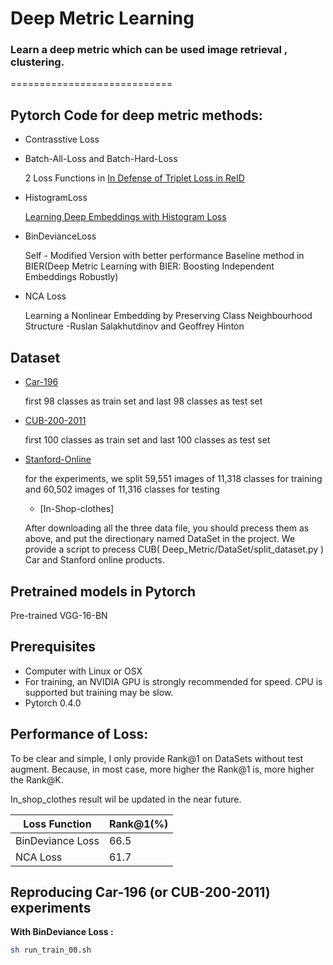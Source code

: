 # Deep Metric Learning

### Learn a deep metric which can be used image retrieval , clustering.
============================

## Pytorch Code for deep metric methods:

- Contrasstive Loss

- Batch-All-Loss and Batch-Hard-Loss

    2 Loss Functions in [In Defense of Triplet Loss in ReID](https://arxiv.org/abs/1703.07737)

- HistogramLoss

    [Learning Deep Embeddings with Histogram Loss](https://arxiv.org/abs/1611.00822)

- BinDevianceLoss

    Self - Modified Version with better performance
    Baseline method in BIER(Deep Metric Learning with BIER: Boosting Independent Embeddings Robustly)

- NCA Loss

   Learning a Nonlinear Embedding by Preserving Class Neighbourhood Structure  -Ruslan Salakhutdinov and Geoffrey Hinton


## Dataset
- [Car-196](http://ai.stanford.edu/~jkrause/cars/car_devkit.tgz)

   first 98 classes as train set and last 98 classes as test set
- [CUB-200-2011](http://www.vision.caltech.edu/visipedia-data/CUB-200/images.tgz)

  first 100 classes as train set and last 100 classes as test set

- [Stanford-Online](ftp://cs.stanford.edu/cs/cvgl/Stanford_Online_Products.zip)
  
  for the experiments, we split 59,551 images of 11,318 classes for training and 60,502 images of 11,316 classes for testing
  
  - [In-Shop-clothes]

  After downloading all the three data file, you should precess them as above, and put the directionary named DataSet in the project.
  We provide a script to precess CUB( Deep_Metric/DataSet/split_dataset.py ) Car and Stanford online products.

## Pretrained models in Pytorch

Pre-trained VGG-16-BN 

## Prerequisites

- Computer with Linux or OSX
- For training, an NVIDIA GPU is strongly recommended for speed. CPU is supported but training may be slow.
- Pytorch 0.4.0

## Performance of Loss:

To be clear and simple, I only provide Rank@1 on DataSets without test augment. Because, in most case, more higher the Rank@1 is,  more higher the Rank@K.

In_shop_clothes result wil be updated in the near future.

|Loss Function| Rank@1(%)|
|---|---
|BinDeviance Loss|66.5|
|NCA Loss|61.7|

## Reproducing Car-196 (or CUB-200-2011) experiments

**With  BinDeviance Loss  :**

```bash
sh run_train_00.sh
```
